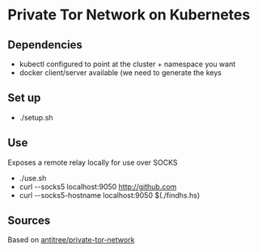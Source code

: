 # Private Tor Network on Kubernetes

## Dependencies

- kubectl configured to point at the cluster + namespace you want
- docker client/server available (we need to generate the keys 

## Set up

- ./setup.sh 

## Use

Exposes a remote relay locally for use over SOCKS

- ./use.sh
- curl --socks5 localhost:9050 http://github.com
- curl --socks5-hostname localhost:9050 $(./findhs.hs)

## Sources

Based on [antitree/private-tor-network](https://github.com/antitree/private-tor-network)
